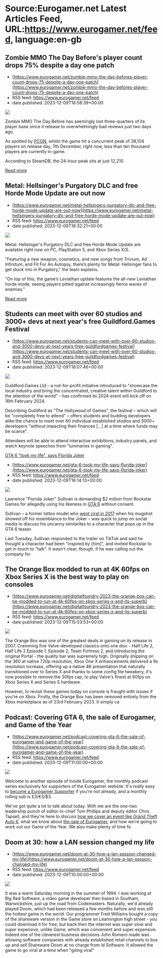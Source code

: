 # Source:Eurogamer.net Latest Articles Feed, URL:https://www.eurogamer.net/feed, language:en-gb

## Zombie MMO The Day Before's player count drops 75% despite a day one patch
 - [https://www.eurogamer.net/zombie-mmo-the-day-befores-player-count-drops-75-despite-a-day-one-patch](https://www.eurogamer.net/zombie-mmo-the-day-befores-player-count-drops-75-despite-a-day-one-patch)
 - RSS feed: https://www.eurogamer.net/feed
 - date published: 2023-12-09T18:58:39+00:00

<img src="https://assetsio.reedpopcdn.com/1920x1080_wRH5k08.png?width=1920&amp;height=1920&amp;fit=bounds&amp;quality=80&amp;format=jpg&amp;auto=webp" /> <p>Zombie MMO The Day Before has seemingly lost three-quarters of its player base since it release to overwhelmingly bad reviews just two days ago.
</p><p>As spotted by <a href="https://www.pcgamesn.com/the-day-before/steam-players">PCGN</a>, whilst the game hit a concurrent peak of 38,104 players on release day, 7th December, right now, less than ten thousand players are currently in-game.
</p><p>According to SteamDB, the 24-hour peak sits at just 12,210.
</p> <p><a href="https://www.eurogamer.net/zombie-mmo-the-day-befores-player-count-drops-75-despite-a-day-one-patch">Read more</a></p>

## Metal: Hellsinger's Purgatory DLC and free Horde Mode Update are out now
 - [https://www.eurogamer.net/metal-hellsingers-purgatory-dlc-and-free-horde-mode-update-are-out-now](https://www.eurogamer.net/metal-hellsingers-purgatory-dlc-and-free-horde-mode-update-are-out-now)
 - RSS feed: https://www.eurogamer.net/feed
 - date published: 2023-12-09T18:32:21+00:00

<img src="https://assetsio.reedpopcdn.com/Screenshot_Purgatory_Bow.png?width=1920&amp;height=1920&amp;fit=bounds&amp;quality=80&amp;format=jpg&amp;auto=webp" /> <p>Metal: Hellsinger's Purgatory DLC and free Horde Mode Update are available right now on PC, PlayStation 5, and Xbox Series X/S.
</p><p>"Featuring a new weapon, cosmetics, and new songs from Trivium, Ad Infinitum, and Fit For An Autopsy, there&rsquo;s plenty for Metal: Hellsinger fans to get stuck into in Purgatory," the team explains.
</p><p>"On top of this, the game&rsquo;s Leviathan update features the all-new Leviathan horde mode, seeing players pitted against increasingly fierce waves of enemies."
</p> <p><a href="https://www.eurogamer.net/metal-hellsingers-purgatory-dlc-and-free-horde-mode-update-are-out-now">Read more</a></p>

## Students can meet with over 60 studios and 3000+ devs at next year's free Guildford.Games Festival
 - [https://www.eurogamer.net/students-can-meet-with-over-60-studios-and-3000-devs-at-next-years-free-guildfordgames-festival](https://www.eurogamer.net/students-can-meet-with-over-60-studios-and-3000-devs-at-next-years-free-guildfordgames-festival)
 - RSS feed: https://www.eurogamer.net/feed
 - date published: 2023-12-09T18:07:46+00:00

<img src="https://assetsio.reedpopcdn.com/guildfordfestival.jpeg?width=1920&amp;height=1920&amp;fit=bounds&amp;quality=80&amp;format=jpg&amp;auto=webp" /> <p>Guildford.Games Ltd &ndash; a not-for-profit initiative introduced to "showcase the local industry and bring the concentrated, creative talent within Guildford to the attention of the world" &ndash; has confirmed its 2024 event will kick off on 16th February 2024.
</p><p>Describing Guildford as "The Hollywood of Games", the festival &ndash; which will be "completely free to attend" &ndash; offers students and budding developers alike the chance to meet over 60 individual established studios and 3000+ developers "without impacting their finances [...] at a time where funds may be scarce".
</p><p>Attendees will be able to attend interactive exhibitions, industry panels, and watch keynote speeches from "luminaries in gaming".
</p> <p><a href="https://www.eurogamer.net/students-can-meet-with-over-60-studios-and-3000-devs-at-next-yea

## GTA 6 "took my life", says Florida Joker
 - [https://www.eurogamer.net/gta-6-took-my-life-says-florida-joker](https://www.eurogamer.net/gta-6-took-my-life-says-florida-joker)
 - RSS feed: https://www.eurogamer.net/feed
 - date published: 2023-12-09T16:14:13+00:00

<img src="https://assetsio.reedpopcdn.com/gta-6-trailer-florida-joker.png?width=1920&amp;height=1920&amp;fit=bounds&amp;quality=80&amp;format=jpg&amp;auto=webp" /> <p>Lawrence "Florida Joker" Sullivan is demanding $2 million from Rockstar Games for allegedly using his likeness in <a href="https://www.eurogamer.net/gta-6-everything-we-know-so-far-9357">GTA 6</a> without consent.
</p><p>Sullivan &ndash; a former tattoo model who <a href="https://www.tampabay.com/news/breaking/check-out-the-facial-tattoos-of-the-man-called-the-miami-joker-20181113/">went viral in 2017</a> when his mugshot showed off his resemblance to the Joker &ndash; was quick to jump on social media to discuss his uncanny similarites to a character that pops up in the GTA 6 teaser.  
</p><p>Last Tuesday, Sullivan responded to the trailer on TikTok and said he thought a character had been "inspired by [him]", and invited Rockstar to get in touch to "talk". It wasn't clear, though, if he was calling out the company for

## The Orange Box modded to run at 4K 60fps on Xbox Series X is the best way to play on consoles
 - [https://www.eurogamer.net/digitalfoundry-2023-the-orange-box-can-be-modded-to-run-at-4k-60fps-on-xbox-series-x-and-its-superb](https://www.eurogamer.net/digitalfoundry-2023-the-orange-box-can-be-modded-to-run-at-4k-60fps-on-xbox-series-x-and-its-superb)
 - RSS feed: https://www.eurogamer.net/feed
 - date published: 2023-12-09T15:03:53+00:00

<img src="https://assetsio.reedpopcdn.com/HL2-SITE_EMyk920.jpg?width=1920&amp;height=1920&amp;fit=bounds&amp;quality=80&amp;format=jpg&amp;auto=webp" /> <p>
The Orange Box was one of the greatest deals in gaming on its release in 2007. Cramming five Valve-developed classics onto one disc - Half Life 2, Half Life 2 Episode 1, Episode 2, Team Fortress 2, and introducing the original Portal - the quality bar was supremely high. Originally shipping on the 360 at native 720p resolution, Xbox One X enhancements delivered a 9x resolution increase, offering up a native 4K presentation that naturally transitioned over to Series X and thanks to some config file tweakery, it's now possible to remove the 30fps cap, to play Valve's finest at 60fps on Xbox Series X and Series S hardware.
</p><p>
However, to revisit these games today on console is fraught with issues if you're on Xbox. Firstly, the Orange Box has been removed entirely from the Xbox marketplace as of 23rd February 2023. It simply ca

## Podcast: Covering GTA 6, the sale of Eurogamer, and Game of the Year
 - [https://www.eurogamer.net/podcast-covering-gta-6-the-sale-of-eurogamer-and-game-of-the-year](https://www.eurogamer.net/podcast-covering-gta-6-the-sale-of-eurogamer-and-game-of-the-year)
 - RSS feed: https://www.eurogamer.net/feed
 - date published: 2023-12-09T11:00:00+00:00

<img src="https://assetsio.reedpopcdn.com/EG23_Podcast_Cover_InsideEG_1920x1080px_AW.png?width=1920&amp;height=1920&amp;fit=bounds&amp;quality=80&amp;format=jpg&amp;auto=webp" /> <p>Welcome to another episode of Inside Eurogamer, the monthly podcast series exclusively for supporters of the Eurogamer website. It's really easy to <a href="https://www.eurogamer.net/subscribe">become a Eurogamer Supporter</a> if you're not already, and a monthly rolling sub is &pound;3/&euro;3/$3.</p><p>We've got quite a lot to talk about today. With me are the one-two leadership punch of editor-in-chief Tom Phillips and deputy editor Chris Tapsell, and they're here to discuss <a href="https://www.eurogamer.net/gta-6-everything-we-know-so-far-9357">how we cover an event like Grand Theft Auto 6</a>, what we know about <a href="https://www.eurogamer.net/editors-blog-eurogamer-owner-seeking-buyer">the sale of Eurogamer</a>, and how we're going to work out our Game of the Year. We also make plenty of time fo

## Doom at 30: how a LAN session changed my life
 - [https://www.eurogamer.net/doom-at-30-how-a-lan-session-changed-my-life](https://www.eurogamer.net/doom-at-30-how-a-lan-session-changed-my-life)
 - RSS feed: https://www.eurogamer.net/feed
 - date published: 2023-12-09T10:00:00+00:00

<img src="https://assetsio.reedpopcdn.com/doom--1993--hero-img.png?width=1920&amp;height=1920&amp;fit=bounds&amp;quality=80&amp;format=jpg&amp;auto=webp" /> <p>
It was a warm Saturday morning in the summer of 1994. I was working at Big Red Software, a video game developer then based in Southam, Warwickshire, just up the road from Codemasters. Naturally, we'd already played Doom, which had been released a few months before and was still the hottest game in the world. Our programmer Fred Williams bought a copy of the shareware version in the Game store on Leamington high street - you could download it for free, but back then the internet was super slow and super expensive, unlike Game, which was convenient and super expensive. Indeed one of the cleverest business decisions John Romero made was allowing software companies with already established retail channels to box up and sell Shareware Doom at no charge from Id Software. It allowed the game to go viral at a time when "going viral" 

